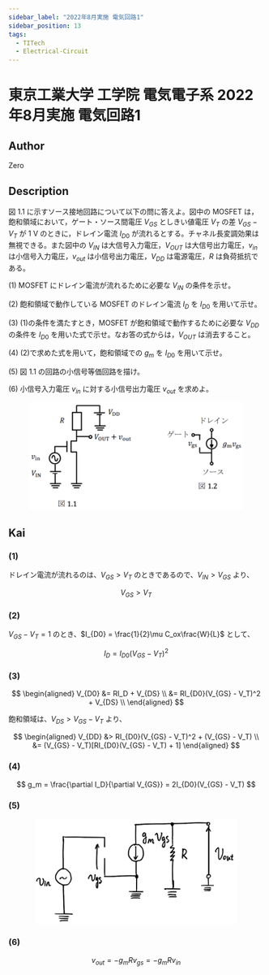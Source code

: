 ```yaml
---
sidebar_label: "2022年8月実施 電気回路1"
sidebar_position: 13
tags:
  - TITech
  - Electrical-Circuit
---
```

# 東京工業大学 工学院 電気電子系 2022年8月実施 電気回路1

## **Author**
Zero

## **Description**
図 $1.1$ に示すソース接地回路について以下の問に答えよ。図中の MOSFET は，飽和領域において，ゲート・ソース間電圧 $V_{GS}$ としきい値電圧 $V_T$ の差 $V_{GS} - V_T$ が $1$ V のときに，ドレイン電流 $I_{D0}$ が流れるとする。チャネル長変調効果は無視できる。また図中の $V_{IN}$ は大信号入力電圧，$V_{OUT}$ は大信号出力電圧，$v_{in}$ は小信号入力電圧，$v_{out}$ は小信号出力電圧，$V_{DD}$ は電源電圧，$R$ は負荷抵抗である。

(1) MOSFET にドレイン電流が流れるために必要な $V_{IN}$ の条件を示せ。 

(2) 飽和領域で動作している MOSFET のドレイン電流 $I_D$ を $I_{D0}$ を用いて示せ。

(3) (1)の条件を満たすとき，MOSFET が飽和領域で動作するために必要な $V_{DD}$ の条件を $I_{D0}$ を用いた式で示せ。なお答の式からは，$V_{OUT}$ は消去すること。

(4) (2)で求めた式を用いて，飽和領域での $g_m$ を $I_{D0}$ を用いて示せ。

(5) 図 $1.1$ の回路の小信号等価回路を描け。

(6) 小信号入力電圧 $v_{in}$ に対する小信号出力電圧 $v_{out}$ を求めよ。 

<figure style="text-align:center;">
  <img src="https://raw.githubusercontent.com/Myyura/the_kai_project_assets/main/kakomonn/TITech/engineering/ee_202208_electrical_circuit_1_p1.png" width="500" alt=""/>
</figure>

## **Kai** 
### (1)
ドレイン電流が流れるのは、$V_{GS} > V_T$ のときであるので、$V_{IN} > V_{GS}$ より、

$$
V_{GS} > V_T
$$

### (2)
$V_{GS} - V_T = 1$ のとき、$I_{D0} = \frac{1}{2}\mu C_ox\frac{W}{L}$ として、

$$
I_D = I_{D0}(V_{GS} - V_T)^2
$$

### (3)

$$
\begin{aligned}
V_{D0} &= RI_D + V_{DS} \\
&= RI_{D0}(V_{GS} - V_T)^2 + V_{DS} \\
\end{aligned}
$$

飽和領域は、$V_{DS} > V_{GS} - V_T$ より、

$$
\begin{aligned}
V_{DD} &> RI_{D0}(V_{GS} - V_T)^2 + (V_{GS} - V_T) \\
&= (V_{GS} - V_T)[RI_{D0}(V_{GS} - V_T) + 1]
\end{aligned}
$$

### (4)

$$
g_m = \frac{\partial I_D}{\partial V_{GS}} = 2I_{D0}(V_{GS} - V_T)
$$

### (5)

<figure style="text-align:center;">
  <img src="https://raw.githubusercontent.com/Myyura/the_kai_project_assets/main/kakomonn/TITech/engineering/ee_202208_electrical_circuit_1_p2.png" width="400" alt=""/>
</figure>

### (6)

$$
v_{out} = -g_mRv_{gs} = -g_mRv_{in}
$$